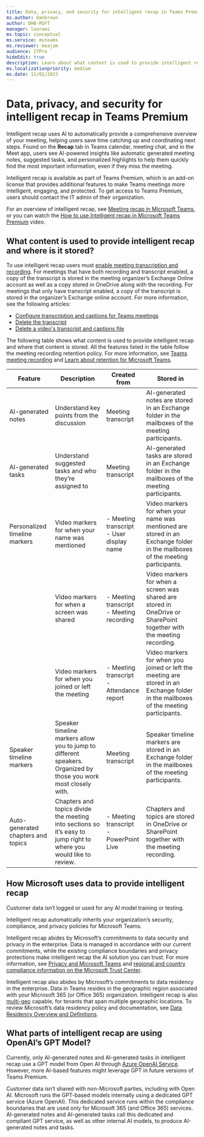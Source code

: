 ```yaml
---
title: Data, privacy, and security for intelligent recap in Teams Premium
ms.author: danbrown
author: DHB-MSFT
manager: laurawi
ms.topic: conceptual
ms.service: msteams
ms.reviewer: meajam
audience: ITPro
hideEdit: true
description: Learn about what content is used to provide intelligent recap and how intelligent recap uses AI
ms.localizationpriority: medium
ms.date: 11/02/2023
---
```


# Data, privacy, and security for intelligent recap in Teams Premium

Intelligent recap uses AI to automatically provide a comprehensive overview of your meeting, helping users save time catching up and coordinating next steps. Found on the **Recap** tab in Teams calendar, meeting chat, and in the Meet app, users see AI-powered insights like automatic generated meeting notes, suggested tasks, and personalized highlights to help them quickly find the most important information, even if they miss the meeting. 

Intelligent recap is available as part of Teams Premium, which is an add-on license that provides additional features to make Teams meetings more intelligent, engaging, and protected. To get access to Teams Premium, users should contact the IT admin of their organization.

For an overview of intelligent recap, see [Meeting recap in Microsoft Teams](https://support.microsoft.com/office/c2e3a0fe-504f-4b2c-bf85-504938f110ef), or you can watch the [How to use Intelligent recap in Microsoft Teams Premium](https://www.youtube.com/watch?v=n-ub_VdpkAI) video.

## What content is used to provide intelligent recap and where is it stored?

To use intelligent recap users must [enable meeting transcription and recording](..//settings-policies-reference.md#meetings). For meetings that have both recording and transcript enabled, a copy of the transcript is stored in the meeting organizer’s Exchange Online account as well as a copy stored in OneDrive along with the recording. For meetings that only have transcript enabled, a copy of the transcript is stored in the organizer’s Exchange online account. For more information, see the following articles:

- [Configure transcription and captions for Teams meetings](../meeting-transcription-captions.md)
- [Delete the transcript](https://support.microsoft.com/office/dc1a8f23-2e20-4684-885e-2152e06a4a8b#bkmk_delete)
- [Delete a video's transcript and captions file](https://support.microsoft.com/office/da0c37a4-b32b-4394-9ab7-e975ab94a0f2)

The following table shows what content is used to provide intelligent recap and where that content is stored. All the features listed in the table follow the meeting recording retention policy. For more information, see [Teams meeting recording](../meeting-recording.md?tabs=meeting-policy) and [Learn about retention for Microsoft Teams](/purview/retention-policies-teams).

|Feature  |Description  |Created from  |Stored in  |
|---------|---------|---------|---------|
|AI-generated notes|Understand key points from the discussion|Meeting transcript|AI-generated notes are stored in an Exchange folder in the mailboxes of the meeting participants.|
|AI-generated tasks|Understand suggested tasks and who they’re assigned to|Meeting transcript|AI-generated tasks are stored in an Exchange folder in the mailboxes of the meeting participants.|
|Personalized timeline markers|Video markers for when your name was mentioned|- Meeting transcript </br> - User display name|Video markers for when your name was mentioned are stored in an Exchange folder in the mailboxes of the meeting participants.|
||Video markers for when a screen was shared|- Meeting transcript </br> - Meeting recording|Video markers for when a screen was shared are stored in OneDrive or SharePoint together with the meeting recording.|
||Video markers for when you joined or left the meeting|- Meeting transcript </br> - Attendance report|Video markers for when you joined or left the meeting are stored in an Exchange folder in the mailboxes of the meeting participants.|
|Speaker timeline markers|Speaker timeline markers allow you to jump to different speakers. Organized by those you work most closely with.|Meeting transcript|Speaker timeline markers are stored in an Exchange folder in the mailboxes of the meeting participants.|
|Auto-generated chapters and topics|Chapters and topics divide the meeting into sections so it’s easy to jump right to where you would like to review.|- Meeting transcript </br> - PowerPoint Live|Chapters and topics are stored in OneDrive or SharePoint together with the meeting recording.|

## How Microsoft uses data to provide intelligent recap

Customer data isn‘t logged or used for any AI model training or testing.

Intelligent recap automatically inherits your organization’s security, compliance, and privacy policies for Microsoft Teams.

Intelligent recap abides by Microsoft’s commitments to data security and privacy in the enterprise. Data is managed in accordance with our current commitments, while the existing compliance boundaries and privacy protections make intelligent recap the AI solution you can trust. For more information, see [Privacy and Microsoft Teams](../teams-privacy.md) and [regional and country compliance information on the Microsoft Trust Center](https://www.microsoft.com/trust-center/compliance/regional-country-compliance).

Intelligent recap also abides by Microsoft’s commitments to data residency in the enterprise. Data in Teams resides in the geographic region associated with your Microsoft 365 (or Office 365) organization. Intelligent recap is also [multi-geo](/microsoft-365/enterprise/microsoft-365-multi-geo) capable, for tenants that span multiple geographic locations. To review Microsoft’s data residency policy and documentation, see [Data Residency Overview and Definitions](/microsoft-365/enterprise/m365-dr-overview).

## What parts of intelligent recap are using OpenAI’s GPT Model?

Currently, only AI-generated notes and AI-generated tasks in intelligent recap use a GPT model from Open AI through [Azure OpenAI Service](https://azure.microsoft.com/products/ai-services/openai-service/). However, more AI-based features might leverage GPT in future versions of Teams Premium.

Customer data isn’t shared with non-Microsoft parties, including with Open AI. Microsoft runs the GPT-based models internally using a dedicated GPT service (Azure OpenAI). This dedicated service runs within the compliance boundaries that are used only for Microsoft 365 (and Office 365) services. AI-generated notes and AI-generated tasks call this dedicated and compliant GPT service, as well as other internal AI models, to produce AI-generated notes and tasks.